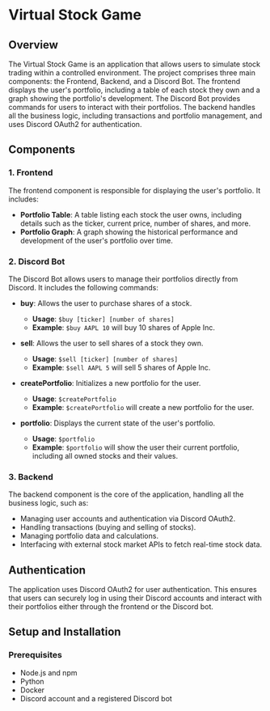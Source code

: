# Virtual Stock Game

## Overview

The Virtual Stock Game is an application that allows users to simulate stock trading within a controlled environment. The project comprises three main components: the Frontend, Backend, and a Discord Bot. The frontend displays the user's portfolio, including a table of each stock they own and a graph showing the portfolio's development. The Discord Bot provides commands for users to interact with their portfolios. The backend handles all the business logic, including transactions and portfolio management, and uses Discord OAuth2 for authentication.

## Components

### 1. Frontend

The frontend component is responsible for displaying the user's portfolio. It includes:
- **Portfolio Table**: A table listing each stock the user owns, including details such as the ticker, current price, number of shares, and more.
- **Portfolio Graph**: A graph showing the historical performance and development of the user's portfolio over time.

### 2. Discord Bot

The Discord Bot allows users to manage their portfolios directly from Discord. It includes the following commands:
- **buy**: Allows the user to purchase shares of a stock.
  - **Usage**: `$buy [ticker] [number of shares]`
  - **Example**: `$buy AAPL 10` will buy 10 shares of Apple Inc.

- **sell**: Allows the user to sell shares of a stock they own.
  - **Usage**: `$sell [ticker] [number of shares]`
  - **Example**: `$sell AAPL 5` will sell 5 shares of Apple Inc.

- **createPortfolio**: Initializes a new portfolio for the user.
  - **Usage**: `$createPortfolio`
  - **Example**: `$createPortfolio` will create a new portfolio for the user.

- **portfolio**: Displays the current state of the user's portfolio.
  - **Usage**: `$portfolio`
  - **Example**: `$portfolio` will show the user their current portfolio, including all owned stocks and their values.

### 3. Backend

The backend component is the core of the application, handling all the business logic, such as:
- Managing user accounts and authentication via Discord OAuth2.
- Handling transactions (buying and selling of stocks).
- Managing portfolio data and calculations.
- Interfacing with external stock market APIs to fetch real-time stock data.

## Authentication

The application uses Discord OAuth2 for user authentication. This ensures that users can securely log in using their Discord accounts and interact with their portfolios either through the frontend or the Discord bot.

## Setup and Installation

### Prerequisites

- Node.js and npm
- Python
- Docker
- Discord account and a registered Discord bot